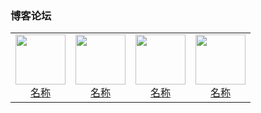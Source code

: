 ### 博客论坛

<table>
  <tr>
    <td style="text-align: center;">
      <a href="链接">
        <img src="png/博客论坛/图片.png" width="80">
        <br>
        <span>名称</span>
      </a>
    </td>
    <td style="text-align: center;">
      <a href="链接">
        <img src="png/博客论坛/图片.png" width="80">
        <br>
        <span>名称</span>
      </a>
    </td>
    <td style="text-align: center;">
      <a href="链接">
        <img src="png/博客论坛/图片.png" width="80">
        <br>
        <span>名称</span>
      </a>
    </td>
    <td style="text-align: center;">
      <a href="链接">
        <img src="png/博客论坛/图片.png" width="80">
        <br>
        <span>名称</span>
      </a>
    </td>
    </tr>
</table>